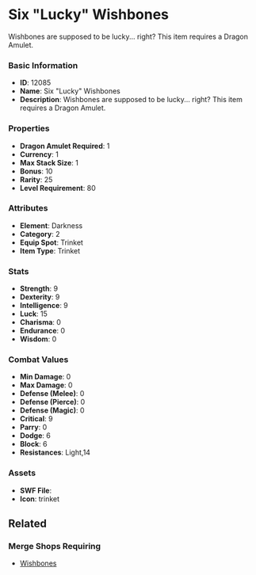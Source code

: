 # Six "Lucky" Wishbones

Wishbones are supposed to be lucky... right? This item requires a Dragon Amulet.

### Basic Information

- **ID**: 12085
- **Name**: Six &quot;Lucky&quot; Wishbones
- **Description**: Wishbones are supposed to be lucky... right? This item requires a Dragon Amulet.

### Properties

- **Dragon Amulet Required**: 1
- **Currency**: 1
- **Max Stack Size**: 1
- **Bonus**: 10
- **Rarity**: 25
- **Level Requirement**: 80

### Attributes

- **Element**: Darkness
- **Category**: 2
- **Equip Spot**: Trinket
- **Item Type**: Trinket

### Stats

- **Strength**: 9
- **Dexterity**: 9
- **Intelligence**: 9
- **Luck**: 15
- **Charisma**: 0
- **Endurance**: 0
- **Wisdom**: 0

### Combat Values

- **Min Damage**: 0
- **Max Damage**: 0
- **Defense (Melee)**: 0
- **Defense (Pierce)**: 0
- **Defense (Magic)**: 0
- **Critical**: 9
- **Parry**: 0
- **Dodge**: 6
- **Block**: 6
- **Resistances**: Light,14

### Assets

- **SWF File**: 
- **Icon**: trinket

## Related

### Merge Shops Requiring

- [Wishbones](../merge-shops/92-wishbones.md)

